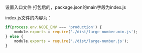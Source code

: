 设置入口文件
打包后的，package.json的main字段为index.js

index.js文件的内容为：
````javascript
if(process.env.NODE_ENV === 'production') {
    module.exports = require('./dist/large-number.min.js');
} else {
    module.exports = require('./dist/large-number.js');
}
````